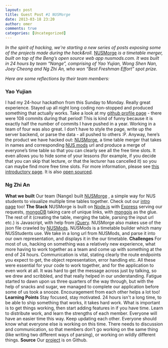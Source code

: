 ```yaml
---
layout: post
title: Guest Post #1 NUSMorge
date: 2013-03-18 23:20
author: omer
comments: true
categories: [Uncategorized]
---
```

<em>In the spirit of hacking, we're starting a new series of posts exposing some of the projects made during the hack&amp;roll.</em> <a href="http://morge.nuscomputing.com/" target="_blank">NUSMorge</a><em> is a timetable merger, built on top of the Beng’s open source web app nusmods.com. It was built in 24 hours by team “Nange”, comprising of Yao Yujian, Wong Shen Nan, Joey Cheong and Ng Zhi An, who won “Best Freshman Effort” spot prize.</em>

<em> Here are some reflections by their team members:</em>
<h3>Yao Yujian</h3>
I had my 24-hour hackathon from this Sunday to Monday. Really great experience. Stayed up all night long coding non-stopped and produced something that actually works. Take a look at my <a href="https://github.com/yyjhao">github profile page</a> - there were 108 commits during that period! This is kind of funny because it is exactly half the number of commits I have pushed in a year.
Working in a team of four was also great. I don’t have to style the page, write up the server backend, or parse the data - all pushed to others :P.
Anyway, here’s the product we have hacked out: <a href="http://morge.nuscomputing.com/">NUSMorge</a>, a time table merger that takes in names and corresponding <a href="http://nusmods.com/">NUS mods</a> url and produce a merge of everyone’s time table so that you can clearly see all the free time slots. It even allows you to hide some of your lessons (for example, if you decide that you can skip that lecture, or that the lecturer has cancelled it) so you can maybe find more free time slots. For more information, please see <a href="http://yjyao.com/NUSMorge/">this introductory page</a>. It is also <a href="https://github.com/yyjhao/NUSMorge">open sourced</a>.
<h3>Ng Zhi An</h3>
<strong>What we built</strong>
Our team (Nange) built <a href="http://morge.nuscomputing.com/">NUSMorge</a> , a simple way for NUS students to visualize multiple time tables together. Check out our <a href="http://yjyao.com/NUSMorge/">intro page</a> too!
<strong>The Stack</strong>
NUSMorge is built on <a href="https://github.com/ngzhian/blog/blob/master/www.nodejs.org">Node.js</a> with <a href="https://github.com/ngzhian/blog/blob/master/www.expressjs.com">Express</a> serving our requests, <a href="http://www.mongodb.org/">mongoDB</a> taking care of unique links, with <a href="https://github.com/gett/mongojs">mongojs</a> as the glue. The rest of it (creating the table, merging the table, parsing the input url etc.) is Javascript, with help from <a href="http://jquery.com/">jQuery</a>.
NUSMorge also makes use of the json file crawled by <a href="http://nusmods.com/">NUSMods</a>. NUSMods is a timetable builder which many NUSStudents use. We take in a long url from NUSMods, and parse it into our own representation, and displays it in the our timetable.
<strong>Challenges</strong>
For most of us, hacking on something was a relatively new experience, what more having to work together as a team and come up with something at the end of 24 hours.
Communication is vital, stating clearly the route endpoints you expect to get, the object representation, error handling etc. All these were essential for your code to work together, and for the application to even work at all. It was hard to get the message across just by talking, so we drew and scribbled, and that really helped in our understanding.
Fatigue started to dawn upon us three quarters of the way through, but with the help of snacks and sugar, we managed to complete our application before some of us took a snooze.
Encouragement from each other helps a lot too!
<strong>Learning Points</strong>
Stay focused, stay motivated. 24 hours isn't a long time, to be able to ship something that works, it takes hard work. What is important is to get things working, then start adding features in if you have time.
Learn to distribute work, and learn the strengths of each member. Everyone will have an easier time this way.
Keep updating each other. Everyone should know what everyone else is working on this time. There needs to discussion and communication, so that members don't go working on the same thing (like writing two different ways of parsing), or working on wildly different things.
<strong>Source</strong>
Our <a href="https://github.com/yyjhao/NUSMorge">project</a> is on Github.

&nbsp;
